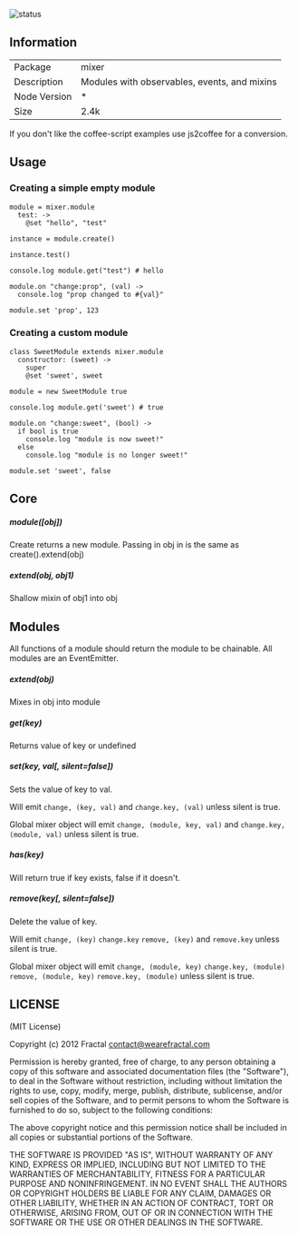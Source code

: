 ![status](https://secure.travis-ci.org/wearefractal/mixer.png?branch=master)

## Information

<table>
<tr> 
<td>Package</td><td>mixer</td>
</tr>
<tr>
<td>Description</td>
<td>Modules with observables, events, and mixins</td>
</tr>
<tr>
<td>Node Version</td>
<td>*</td>
</tr>
<tr>
<td>Size</td>
<td>2.4k</td>
</tr>
</table>

If you don't like the coffee-script examples use js2coffee for a conversion.

## Usage

### Creating a simple empty module

```coffee-script
module = mixer.module
  test: ->
    @set "hello", "test"

instance = module.create()

instance.test()

console.log module.get("test") # hello

module.on "change:prop", (val) ->
  console.log "prop changed to #{val}"

module.set 'prop', 123
```

### Creating a custom module

```coffee-script
class SweetModule extends mixer.module
  constructor: (sweet) ->
    super
    @set 'sweet', sweet

module = new SweetModule true

console.log module.get('sweet') # true

module.on "change:sweet", (bool) ->
  if bool is true
    console.log "module is now sweet!"
  else
    console.log "module is no longer sweet!"

module.set 'sweet', false
```

## Core

##### module([obj])

Create returns a new module. Passing in obj in is the same as create().extend(obj)

##### extend(obj, obj1)

Shallow mixin of obj1 into obj

## Modules

All functions of a module should return the module to be chainable. All modules are an EventEmitter.

##### extend(obj)

Mixes in obj into module

##### get(key)

Returns value of key or undefined

##### set(key, val[, silent=false])

Sets the value of key to val. 

Will emit ```change, (key, val)``` and ```change.key, (val)``` unless silent is true.

Global mixer object will emit ```change, (module, key, val)``` and ```change.key, (module, val)``` unless silent is true.

##### has(key)

Will return true if key exists, false if it doesn't.

##### remove(key[, silent=false])

Delete the value of key.

Will emit ```change, (key)``` ```change.key``` ```remove, (key)``` and ```remove.key``` unless silent is true.

Global mixer object will emit ```change, (module, key)``` ```change.key, (module)``` ```remove, (module, key)``` ```remove.key, (module)``` unless silent is true.

## LICENSE

(MIT License)

Copyright (c) 2012 Fractal <contact@wearefractal.com>

Permission is hereby granted, free of charge, to any person obtaining
a copy of this software and associated documentation files (the
"Software"), to deal in the Software without restriction, including
without limitation the rights to use, copy, modify, merge, publish,
distribute, sublicense, and/or sell copies of the Software, and to
permit persons to whom the Software is furnished to do so, subject to
the following conditions:

The above copyright notice and this permission notice shall be
included in all copies or substantial portions of the Software.

THE SOFTWARE IS PROVIDED "AS IS", WITHOUT WARRANTY OF ANY KIND,
EXPRESS OR IMPLIED, INCLUDING BUT NOT LIMITED TO THE WARRANTIES OF
MERCHANTABILITY, FITNESS FOR A PARTICULAR PURPOSE AND
NONINFRINGEMENT. IN NO EVENT SHALL THE AUTHORS OR COPYRIGHT HOLDERS BE
LIABLE FOR ANY CLAIM, DAMAGES OR OTHER LIABILITY, WHETHER IN AN ACTION
OF CONTRACT, TORT OR OTHERWISE, ARISING FROM, OUT OF OR IN CONNECTION
WITH THE SOFTWARE OR THE USE OR OTHER DEALINGS IN THE SOFTWARE.
